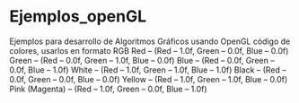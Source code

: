 # Ejemplos_openGL
Ejemplos para desarrollo de Algoritmos Gráficos usando OpenGL
código de colores, usarlos en formato RGB
Red – (Red – 1.0f, Green – 0.0f, Blue – 0.0f)
Green – (Red – 0.0f, Green – 1.0f, Blue – 0.0f)
Blue – (Red – 0.0f, Green – 0.0f, Blue – 1.0f)
White – (Red – 1.0f, Green – 1.0f, Blue – 1.0f)
Black – (Red – 0.0f, Green – 0.0f, Blue – 0.0f)
Yellow – (Red – 1.0f, Green – 1.0f, Blue – 0.0f)
Pink (Magenta) – (Red – 1.0f, Green – 0.0f, Blue – 1.0f)
